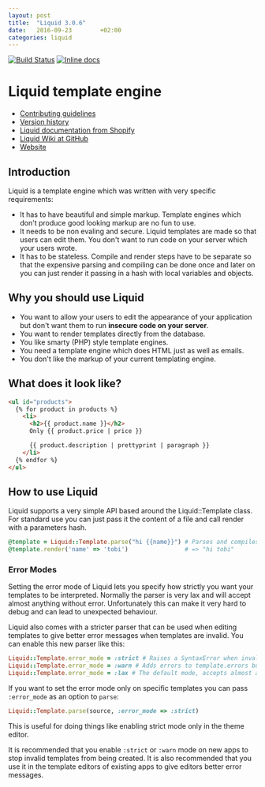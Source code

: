 ```yaml
---
layout: post
title:  "Liquid 3.0.6"
date:   2016-09-23        +02:00
categories: liquid
---
```

[![Build Status](https://api.travis-ci.org/Shopify/liquid.svg?branch=master)](http://travis-ci.org/Shopify/liquid)
[![Inline docs](http://inch-ci.org/github/Shopify/liquid.svg?branch=master)](http://inch-ci.org/github/Shopify/liquid)

# Liquid template engine

* [Contributing guidelines](CONTRIBUTING.md)
* [Version history](History.md)
* [Liquid documentation from Shopify](http://docs.shopify.com/themes/liquid-basics)
* [Liquid Wiki at GitHub](https://github.com/Shopify/liquid/wiki)
* [Website](http://liquidmarkup.org/)

## Introduction

Liquid is a template engine which was written with very specific requirements:

* It has to have beautiful and simple markup. Template engines which don't produce good looking markup are no fun to use.
* It needs to be non evaling and secure. Liquid templates are made so that users can edit them. You don't want to run code on your server which your users wrote.
* It has to be stateless. Compile and render steps have to be separate so that the expensive parsing and compiling can be done once and later on you can just render it passing in a hash with local variables and objects.

## Why you should use Liquid

* You want to allow your users to edit the appearance of your application but don't want them to run **insecure code on your server**.
* You want to render templates directly from the database.
* You like smarty (PHP) style template engines.
* You need a template engine which does HTML just as well as emails.
* You don't like the markup of your current templating engine.

## What does it look like?

```html
<ul id="products">
  {% for product in products %}
    <li>
      <h2>{{ product.name }}</h2>
      Only {{ product.price | price }}

      {{ product.description | prettyprint | paragraph }}
    </li>
  {% endfor %}
</ul>
```

## How to use Liquid

Liquid supports a very simple API based around the Liquid::Template class.
For standard use you can just pass it the content of a file and call render with a parameters hash.

```ruby
@template = Liquid::Template.parse("hi {{name}}") # Parses and compiles the template
@template.render('name' => 'tobi')                # => "hi tobi"
```

### Error Modes

Setting the error mode of Liquid lets you specify how strictly you want your templates to be interpreted.
Normally the parser is very lax and will accept almost anything without error. Unfortunately this can make
it very hard to debug and can lead to unexpected behaviour. 

Liquid also comes with a stricter parser that can be used when editing templates to give better error messages
when templates are invalid. You can enable this new parser like this:

```ruby
Liquid::Template.error_mode = :strict # Raises a SyntaxError when invalid syntax is used
Liquid::Template.error_mode = :warn # Adds errors to template.errors but continues as normal
Liquid::Template.error_mode = :lax # The default mode, accepts almost anything.
```

If you want to set the error mode only on specific templates you can pass `:error_mode` as an option to `parse`:
```ruby
Liquid::Template.parse(source, :error_mode => :strict)
```
This is useful for doing things like enabling strict mode only in the theme editor.

It is recommended that you enable `:strict` or `:warn` mode on new apps to stop invalid templates from being created.
It is also recommended that you use it in the template editors of existing apps to give editors better error messages.
